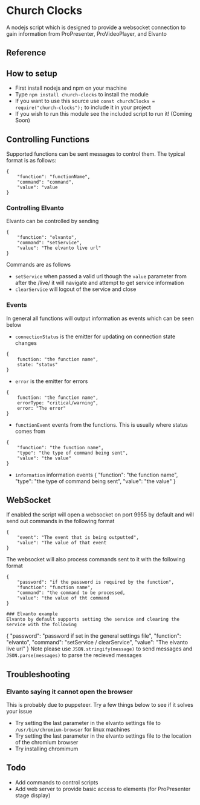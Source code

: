 # Church Clocks
 A nodejs script which is designed to provide a websocket connection to gain information from ProPresenter, ProVideoPlayer, and Elvanto

## Reference

## How to setup
* First install nodejs and npm on your machine
* Type ```npm install church-clocks``` to install the module
* If you want to use this source use ```const churchClocks = require("church-clocks");``` to include it in your project
* If you wish to run this module see the included script to run it! (Coming Soon)

## Controlling Functions
Supported functions can be sent messages to control them. The typical format is as follows:
```
{
    "function": "functionName",
    "command": "command",
    "value": "value
}
```

### Controlling Elvanto
Elvanto can be controlled by sending
```
{
    "function": "elvanto",
    "command": "setService",
    "value": "The elvanto live url"
}
```
Commands are as follows
* ```setService``` when passed a valid url though the ```value``` parameter from after the /live/ it will navigate and attempt to get service information
* ```clearService``` will logout of the service and close

### Events
In general all functions will output information as events which can be seen below
* ```connectionStatus``` is the emitter for updating on connection state changes
```
{
    function: "the function name",
    state: "status"
}
```

* ```error``` is the emitter for errors
```
{
    function: "the function name",
    errorType: "critical/warning",
    error: "The error"
}
```

* ```functionEvent``` events from the functions. This is usually where status comes from
```
{
    "function": "the function name",
    "type": "the type of command being sent",
    "value": "the value"
}
```
* ```information``` information events
{
    "function": "the function name",
    "type": "the type of command being sent",
    "value": "the value" 
}


## WebSocket
If enabled the script will open a websocket on port 9955 by default and will send out commands in the following format
```
{
    "event": "The event that is being outputted",
    "value": "The value of that event
}
```
The websocket will also process commands sent to it with the following format
```
{
    "password": "if the password is required by the function",
    "function": "function name",
    "command": "the command to be processed,
    "value": "the value of tht command
}

### Elvanto example
Elvanto by default supports setting the service and clearing the service with the following
```
{
    "password": "password if set in the general settings file",
    "function": "elvanto",
    "command": "setService / clearService",
    "value": "The elvanto live url"
}
Note please use ```JSON.stringify(message)``` to send messages and ```JSON.parse(messages)``` to parse the recieved messages


## Troubleshooting
### Elvanto saying it cannot open the browser
This is probably due to puppeteer. Try a few things below to see if it solves your issue
* Try setting the last parameter in the elvanto settings file to ```/usr/bin/chromium-browser``` for linux machines
* Try setting the last parameter in the elvanto settings file to the location of the chromium browser
* Try installing chromimum

## Todo
* Add commands to control scripts
* Add web server to provide basic access to elements (for ProPresenter stage display)